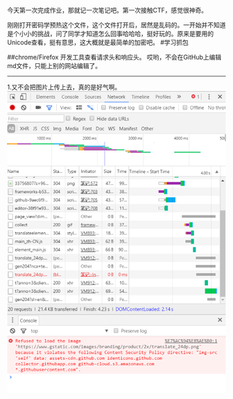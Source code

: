 今天第一次完成作业，那就记一次笔记吧。第一次接触CTF，感觉很神奇。

刚刚打开密码学预热这个文件，这个文件打开后，居然是乱码的。一开始并不知道是个小小的挑战，问了同学才知道怎么回事哈哈哈，挺好玩的。原来是要用的Unicode查看，挺有意思，这大概就是最简单的加密吧。
#学习抓包

##chrome/Firefox 开发工具查看请求头和响应头。
哎哟，不会在GitHub上编辑md文件，只能上别的网站编辑了。
***
1.又不会把图片上传上去，真的是好气啊。
![1](https://github.com/WeiiiiiA/ctf_web/blob/master/%E7%AC%94%E8%AE%B0/%E7%AC%ACX%E7%BB%84/%E6%88%AA%E5%9B%BE%E8%AF%B7%E6%B1%82%E5%A4%B4%E5%92%8C%E5%8F%8D%E5%BA%94%E5%A4%B4.jpg)
